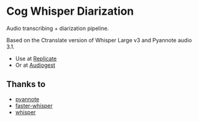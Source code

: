 # Cog Whisper Diarization

Audio transcribing + diarization pipeline.

Based on the Ctranslate version of Whisper Large v3 and Pyannote audio 3.1.

- Use at [Replicate](https://replicate.com/thomasmol/whisper-diarization)
- Or at [Audiogest](https://audiogest.app)

## Thanks to
- [pyannote](https://github.com/pyannote/pyannote-audio)
- [faster-whisper](https://github.com/SYSTRAN/faster-whisper)
- [whisper](https://github.com/openai/whisper)